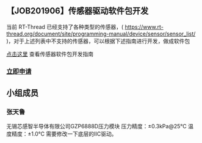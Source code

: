 ## 【JOB201906】传感器驱动软件包开发

当前 RT-Thread 已经支持了各种类型的传感器，( https://www.rt-thread.org/document/site/programming-manual/device/sensor/sensor_list/ )，对于上述列表中不支持的传感器，可以根据下述指南进行开发，做成软件包

[点击这里](https://www.rt-thread.org/document/site/development-guide/sensor/sensor_driver_development/) 查看传感器软件包开发指南

### [立即申请]( https://github.com/RT-Thread/community-activities/edit/master/2019/JOB201906.md )

## 小组成员

### 张天鲁
无锡芯感智半导体有限公司GZP6888D压力模块
压力精度：±0.3kPa@25℃
温度精度：±1.0℃
需要修改一下底层的IIC驱动。
